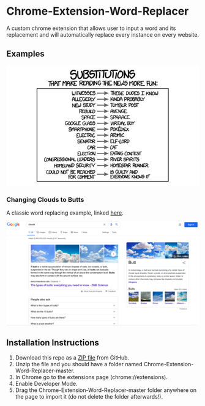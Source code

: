 # Chrome-Extension-Word-Replacer
A custom chrome extension that allows user to input a word and its replacement and will automatically replace every instance on every website.

## Examples

![Image of Example Word Replacements](https://github.com/khi48/Chrome-Extension-Word-Replacer/blob/master/images/wordReplacementExamples.jpg)


### Changing Clouds to Butts
A classic word replacing example, linked [here](https://chrome.google.com/webstore/detail/cloud-to-butt-plus/apmlngnhgbnjpajelfkmabhkfapgnoai?hl=en).

![Image of website replacing cloud to butt](https://github.com/khi48/Chrome-Extension-Word-Replacer/blob/master/images/after.png)


## Installation Instructions
  1. Download this repo as a [ZIP file](https://github.com/khi48/Chrome-Extension-Word-Replacer/archive/master.zip) from GitHub.
  2. Unzip the file and you should have a folder named Chrome-Extension-Word-Replacer-master.
  3. In Chrome go to the extensions page (chrome://extensions).
  4. Enable Developer Mode.
  5. Drag the Chrome-Extension-Word-Replacer-master folder anywhere on the page to import it (do not delete the folder afterwards!).
